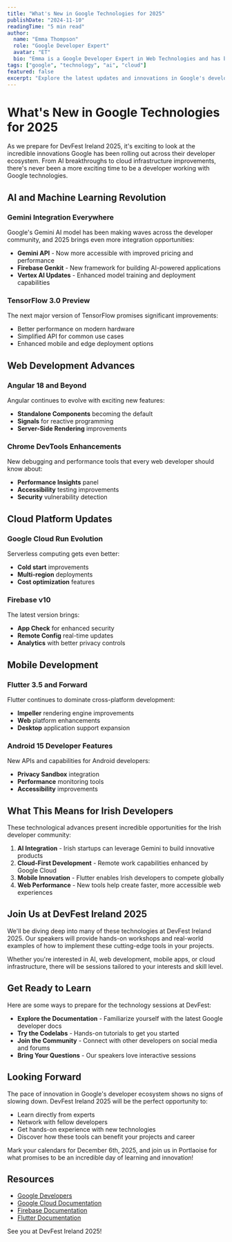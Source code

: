 ```yaml
---
title: "What's New in Google Technologies for 2025"
publishDate: "2024-11-10"
readingTime: "5 min read"
author:
  name: "Emma Thompson"
  role: "Google Developer Expert"
  avatar: "ET"
  bio: "Emma is a Google Developer Expert in Web Technologies and has been building web applications for over 8 years."
tags: ["google", "technology", "ai", "cloud"]
featured: false
excerpt: "Explore the latest updates and innovations in Google's developer ecosystem that will be featured at DevFest Ireland 2025."
---
```


# What's New in Google Technologies for 2025

As we prepare for DevFest Ireland 2025, it's exciting to look at the incredible innovations Google has been rolling out across their developer ecosystem. From AI breakthroughs to cloud infrastructure improvements, there's never been a more exciting time to be a developer working with Google technologies.

## AI and Machine Learning Revolution

### Gemini Integration Everywhere

Google's Gemini AI model has been making waves across the developer community, and 2025 brings even more integration opportunities:

- **Gemini API** - Now more accessible with improved pricing and performance
- **Firebase Genkit** - New framework for building AI-powered applications
- **Vertex AI Updates** - Enhanced model training and deployment capabilities

### TensorFlow 3.0 Preview

The next major version of TensorFlow promises significant improvements:
- Better performance on modern hardware
- Simplified API for common use cases
- Enhanced mobile and edge deployment options

## Web Development Advances

### Angular 18 and Beyond

Angular continues to evolve with exciting new features:
- **Standalone Components** becoming the default
- **Signals** for reactive programming
- **Server-Side Rendering** improvements

### Chrome DevTools Enhancements

New debugging and performance tools that every web developer should know about:
- **Performance Insights** panel
- **Accessibility** testing improvements
- **Security** vulnerability detection

## Cloud Platform Updates

### Google Cloud Run Evolution

Serverless computing gets even better:
- **Cold start** improvements
- **Multi-region** deployments
- **Cost optimization** features

### Firebase v10

The latest version brings:
- **App Check** for enhanced security
- **Remote Config** real-time updates
- **Analytics** with better privacy controls

## Mobile Development

### Flutter 3.5 and Forward

Flutter continues to dominate cross-platform development:
- **Impeller** rendering engine improvements
- **Web** platform enhancements
- **Desktop** application support expansion

### Android 15 Developer Features

New APIs and capabilities for Android developers:
- **Privacy Sandbox** integration
- **Performance** monitoring tools
- **Accessibility** improvements

## What This Means for Irish Developers

These technological advances present incredible opportunities for the Irish developer community:

1. **AI Integration** - Irish startups can leverage Gemini to build innovative products
2. **Cloud-First Development** - Remote work capabilities enhanced by Google Cloud
3. **Mobile Innovation** - Flutter enables Irish developers to compete globally
4. **Web Performance** - New tools help create faster, more accessible web experiences

## Join Us at DevFest Ireland 2025

We'll be diving deep into many of these technologies at DevFest Ireland 2025. Our speakers will provide hands-on workshops and real-world examples of how to implement these cutting-edge tools in your projects.

Whether you're interested in AI, web development, mobile apps, or cloud infrastructure, there will be sessions tailored to your interests and skill level.

## Get Ready to Learn

Here are some ways to prepare for the technology sessions at DevFest:

- **Explore the Documentation** - Familiarize yourself with the latest Google developer docs
- **Try the Codelabs** - Hands-on tutorials to get you started
- **Join the Community** - Connect with other developers on social media and forums
- **Bring Your Questions** - Our speakers love interactive sessions

## Looking Forward

The pace of innovation in Google's developer ecosystem shows no signs of slowing down. DevFest Ireland 2025 will be the perfect opportunity to:

- Learn directly from experts
- Network with fellow developers
- Get hands-on experience with new technologies
- Discover how these tools can benefit your projects and career

Mark your calendars for December 6th, 2025, and join us in Portlaoise for what promises to be an incredible day of learning and innovation!

## Resources

- [Google Developers](https://developers.google.com)
- [Google Cloud Documentation](https://cloud.google.com/docs)
- [Firebase Documentation](https://firebase.google.com/docs)
- [Flutter Documentation](https://flutter.dev/docs)

See you at DevFest Ireland 2025!
